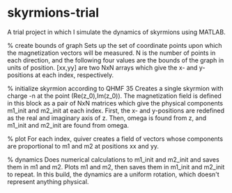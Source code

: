 # skyrmions-trial
A trial project in which I simulate the dynamics of skyrmions using MATLAB.



% create bounds of graph
Sets up the set of coordinate points upon which the magnetization vectors will be measured.
N is the number of points in each direction, and the following four values are the bounds of the graph in units of position.
[xx,yy] are two NxN arrays which give the x- and y-positions at each index, respectively.

% initialize skyrmion according to QHMF 35
Creates a single skyrmion with charge -n at the point (Re(z_0),Im(z_0)).
The magnetization field is defined in this block as a pair of NxN matrices which give the physical components m1_init and m2_init at each index.
First, the x- and y-positions are redefined as the real and imaginary axis of z. Then, omega is found from z, and m1_init and m2_init are found from omega.

% plot
For each index, quiver creates a field of vectors whose components are proportional to m1 and m2 at positions xx and yy.

% dynamics
Does numerical calculations to m1_init and m2_init and saves them in m1 and m2. Plots m1 and m2, then saves them in m1_init and m2_init to repeat.
In this build, the dynamics are a uniform rotation, which doesn't represent anything physical.




